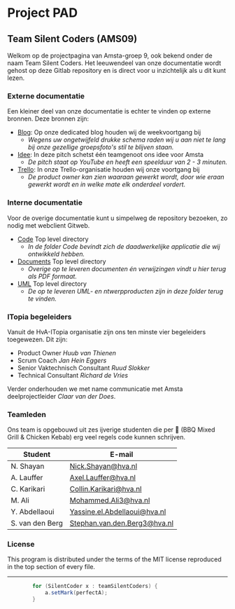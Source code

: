 Project PAD
=

Team Silent Coders (AMS09)
-

Welkom op de projectpagina van Amsta-groep 9, ook bekend onder de naam Team Silent Coders. Het leeuwendeel van onze documentatie wordt gehost op deze Gitlab repository en is direct voor u inzichtelijk als u dit kunt lezen.

### Externe documentatie

Een kleiner deel van onze documentatie is echter te vinden op externe bronnen. Deze bronnen zijn:

- [Blog][]:	Op onze dedicated blog houden wij de weekvoortgang bij
  - *Wegens uw ongetwijfeld drukke schema raden wij u aan niet te lang bij onze gezellige groepsfoto's stil te blijven staan.*
- [Idee][]:	In deze pitch schetst één teamgenoot ons idee voor Amsta
  - *De pitch staat op YouTube en heeft een speelduur van 2 - 3 minuten.*
- [Trello][]:	In onze Trello-organisatie houden wij onze voortgang bij
  - *De product owner kan zien waaraan gewerkt wordt, door wie eraan gewerkt wordt en in welke mate elk onderdeel vordert.*

### Interne documentatie

Voor de overige documentatie kunt u simpelweg de repository bezoeken, zo nodig met webclient Gitweb.

+ [Code](Code) Top level directory
  - _In de folder Code bevindt zich de daadwerkelijke applicatie die wij ontwikkeld hebben._
+ [Documents](Documents) Top level directory
  - _Overige op te leveren documenten én verwijzingen vindt u hier terug als PDF formaat._
+ [UML](UML) Top level directory
  - _De op te leveren UML- en ntwerpproducten zijn in deze folder terug te vinden._

### ITopia begeleiders

Vanuit de HvA-ITopia organisatie zijn ons ten minste vier begeleiders toegewezen. Dit zijn:

* Product Owner *Huub van Thienen*
* Scrum Coach *Jan Hein Eggers*
* Senior Vaktechnisch Consultant *Ruud Slokker*
* Technical Consultant *Richard de Vries*

Verder onderhouden we met name communicatie met Amsta deelprojectleider *Claar van der Does*.

### Teamleden

Ons team is opgebouwd uit zes ijverige studenten die per :pizza: (BBQ Mixed Grill & Chicken Kebab) erg veel regels code kunnen schrijven.

| Student         | E-mail |
| --------        | -------- |
| N. Shayan       | Nick.Shayan@hva.nl |
| A. Lauffer      | Axel.Lauffer@hva.nl |
| C. Karikari     | Collin.Karikari@hva.nl |
| M. Ali          | Mohammed.Ali3@hva.nl |
| Y. Abdellaoui   | Yassine.el.Abdellaoui@hva.nl |
| S. van den Berg | Stephan.van.den.Berg3@hva.nl |

### License

This program is distributed under the terms of the MIT license reproduced in the top section of every file.

***

```java
		for (SilentCoder x : teamSilentCoders) {
			a.setMark(perfectA);
		}
```

[Blog]: https://tsc9.blogs.dmci.hva.nl
[Idee]: https://www.youtube.com/watch?v=MAjAdTStzQI
[Trello]: https://trello.com/pad09